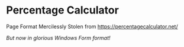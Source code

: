 # Percentage Calculator

  Page Format Mercilessly Stolen from https://percentagecalculator.net/

  *But now in glorious Windows Form format!*